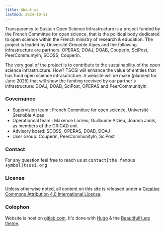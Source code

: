 ```yaml
---
title: About us
lastmod: 2024-10-11
---
```


Transparency to Sustain Open Science Infrastructure is a project funded by the French Committee for open science, that is the political body dedicated to open science within the French ministry of research & education. The project is leaded by Université Grenoble Alpes and the following infrastructure are partners: OPERAS, DOAJ, DOAB, Couperin, SciPost, PeerCommuntyIn, SCOSS, Couperin.

The very goal of the project is to contribute to the sustainability of the open science infrastructure. How? TSOSI will enhance the value of entities that has fund open science infrasutrcture. A website will be make (planned for June 2025) that will show the funding received by our partner's infrastructure: DOAJ, DOAB, SciPost, OPERAS and PeerCommunityIn.

### Governance

* Supervision team : French Committee for open science, Université Grenoble Alpes
* Operationnal team : Maxence Larrieu, Guillaume Alzieu, Joanna Janik, as members of the GRICAD unit
* Advisory board: SCOSS, OPERAS, DOAB, DOAJ  
* User Group: Couperin, PeerCommunityIn, SciPost

### Contact

For any question feel free to reach us at <kbd>contact[the famous symbol]tsosi.org</kbd>

### License

Unless otherwise noted, all content on this site is released under a [Creative Commons Attribution 4.0 International License](https://creativecommons.org/licenses/by-sa/4.0/deed.en). 

### Colophon

Website is host on [gitlab.com](https://gitlab.com/tsosi/tsosi.gitlab.io). It's done with [Hugo](https://gohugo.io) & the [BeautifulHugo theme](https://github.com/halogenica/beautifulhugo).